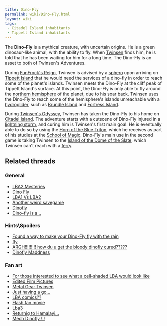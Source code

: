 ```yaml
---
title: Dino-Fly
permalink: wiki/Dino-Fly.html
layout: wiki
tags:
 - Citadel Island inhabitants
 - Tippett Island inhabitants
---
```


The **Dino-Fly** is a mythical creature, with uncertain origins. He is a
green dinosaur-like animal, with the ability to fly. When
[Twinsen](Twinsen "wikilink") finds him, he is told that he has been
waiting for him for a long time. The Dino-Fly is an asset to both of
Twinsen's Adventures.

During [FunFrock's Reign](FunFrock's_Reign "wikilink"), Twinsen is
advised by a [sphero](sphero "wikilink") upon arriving on [Tippett
Island](Tippett_Island "wikilink") that he would need the services of a
dino-fly in order to reach some of the planet's islands. Twinsen meets
the Dino-Fly at the cliff peak of Tippett Island's surface. At this
point, the Dino-Fly is only able to fly around the [northern
hemisphere](northern_hemisphere "wikilink") of the planet, due to his
soar back. Twinsen uses the Dino-Fly to reach some of the hemisphere's
islands unreachable with a [hydroglider](hydroglider "wikilink"), such
as [Brundle Island](Brundle_Island "wikilink") and [Fortress
Island](Fortress_Island "wikilink").

During [Twinsen's Odyssey](Twinsen's_Odyssey "wikilink"), Twinsen has
taken the Dino-Fly to his home on [Citadel
Island](Citadel_Island "wikilink"). The adventure starts with a cutscene
of Dino-Fly injured in a [lightning storm](Storm "wikilink"), and curing
him is Twinsen's first main goal. He is eventually able to do so by
using the [Horn of the Blue Triton](Horn_of_the_Blue_Triton "wikilink"),
which he receives as part of his studies at the [School of
Magic](School_of_Magic "wikilink"). Dino-Fly's main use in the second
game is taking Twinsen to the [Island of the Dome of the
Slate](Island_of_the_Dome_of_the_Slate "wikilink"), which Twinsen can't
reach with a [ferry](ferry "wikilink").

## Related threads

### General

- [LBA2 Mysteries](https://forum.magicball.net/showthread.php?t=5932)
- [Dino Fly](https://forum.magicball.net/showthread.php?t=2865)
- [LBA1 Vs LBA2](https://forum.magicball.net/showthread.php?t=1860)
- [Another weird
  savegame](https://forum.magicball.net/showthread.php?t=1352)
- [Dinofly](https://forum.magicball.net/showthread.php?t=125)
- [Dino-fly is a...](https://forum.magicball.net/showthread.php?t=10051)

### Hints\Spoilers

- [Found a way to make your Dino-Fly fly with the
  rain](https://forum.magicball.net/showthread.php?t=7360)
- [fly](https://forum.magicball.net/showthread.php?t=6159)
- [ARGH!!!!!!!!! how du u get the bloody dinofly
  cured?????](https://forum.magicball.net/showthread.php?t=6166)
- [Dinofly Maddness](https://forum.magicball.net/showthread.php?t=2543)

### Fan art

- [For those interested to see what a cell-shaded LBA would look
  like](https://forum.magicball.net/showthread.php?t=6222)
- [Edited Film
  Pictures](http://forum.magicball.net/showthread.php?p=161370#post161370)
- [Metal Gear
  Twinsen](http://forum.magicball.net/showthread.php?p=74509#post74509)
- [Just having a
  go...](https://forum.magicball.net/showthread.php?t=9972)
- [LBA
  comics??](http://forum.magicball.net/showthread.php?p=229377#post229377)
- [Flash fan movie](https://forum.magicball.net/showthread.php?t=6093)
- [Lba3](http://forum.magicball.net/showthread.php?p=55978#post55978)
- [Returnig to
  Hamalayi...](https://forum.magicball.net/showthread.php?t=4362)
- [Mech Dinofly !!!](https://forum.magicball.net/showthread.php?t=12254)
